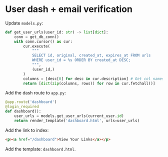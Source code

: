 # User dash + email verification

Update `models.py`:

```py
def get_user_urls(user_id: str) -> list[dict]:
    conn = get_db_conn()
    with conn.cursor() as cur: 
        cur.execute(
            """
            SELECT id, original, created_at, expires_at FROM urls 
            WHERE user_id = %s ORDER BY created_at DESC;
            """,
            (user_id,)
        )
        columns = [desc[0] for desc in cur.description] # Get col names 
        return [dict(zip(columns, rows)) for row in cur.fetchall()]
```

Add the dash route to `app.py`:  
```py   
@app.route('dashboard')
@login_required
def dashboard(): 
    user_urls = models.get_user_urls(current_user.id)
    return render_template('dashboard.html', urls=user_urls)
```  
Add the link to index: 
```html
<p><a href="/dashboard">View Your Links</a></p>
```
Add the template: `dashboard.html`. 

```html
```